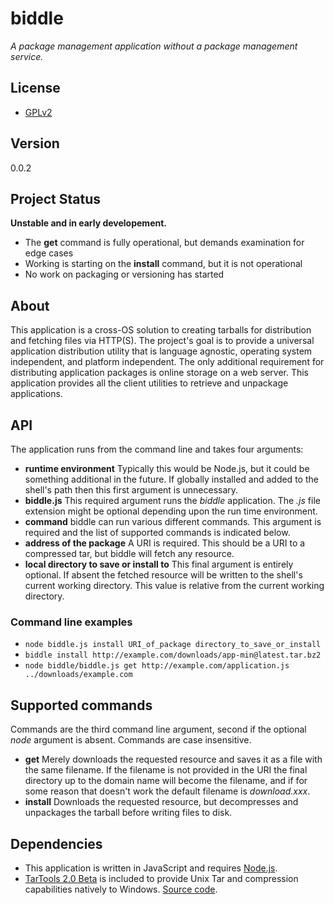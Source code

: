 ﻿# biddle

*A package management application without a package management service.*

## License

* [GPLv2](https://opensource.org/licenses/GPL-2.0)

## Version

0.0.2

## Project Status

**Unstable and in early developement.**

* The **get** command is fully operational, but demands examination for edge cases
* Working is starting on the **install** command, but it is not operational
* No work on packaging or versioning has started

## About

This application is a cross-OS solution to creating tarballs for distribution and fetching files via HTTP(S).  The project's goal is to provide a universal application distribution utility that is language agnostic, operating system independent, and platform independent.  The only additional requirement for distributing application packages is online storage on a web server.  This application provides all the client utilities to retrieve and unpackage applications.

## API

The application runs from the command line and takes four arguments:

* **runtime environment** Typically this would be Node.js, but it could be something additional in the future.  If globally installed and added to the shell's path then this first argument is unnecessary.
* **biddle.js** This required argument runs the *biddle* application.  The *.js* file extension might be optional depending upon the run time environment.
* **command** biddle can run various different commands.  This argument is required and the list of supported commands is indicated below.
* **address of the package** A URI is required.  This should be a URI to a compressed tar, but biddle will fetch any resource.
* **local directory to save or install to** This final argument is entirely optional.  If absent the fetched resource will be written to the shell's current working directory.  This value is relative from the current working directory.

### Command line examples

* `node biddle.js install URI_of_package directory_to_save_or_install`
* `biddle install http://example.com/downloads/app-min@latest.tar.bz2`
* `node biddle/biddle.js get http://example.com/application.js ../downloads/example.com`

## Supported commands

Commands are the third command line argument, second if the optional *node* argument is absent.  Commands are case insensitive.

* **get** Merely downloads the requested resource and saves it as a file with the same filename. If the filename is not provided in the URI the final directory up to the domain name will become the filename, and if for some reason that doesn't work the default filename is *download.xxx*.
* **install** Downloads the requested resource, but decompresses and unpackages the tarball before writing files to disk.

## Dependencies

* This application is written in JavaScript and requires [Node.js](https://nodejs.org/en/).
* [TarTools 2.0 Beta](http://tartool.codeplex.com/releases/view/85391) is included to provide Unix Tar and compression capabilities natively to Windows.  [Source code](http://tartool.codeplex.com/SourceControl/latest).
